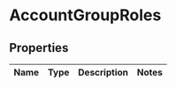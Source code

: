 
# AccountGroupRoles

## Properties
Name | Type | Description | Notes
------------ | ------------- | ------------- | -------------



